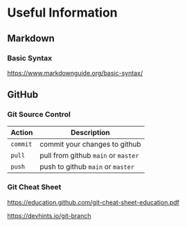 # Useful Information


## Markdown
### Basic Syntax

https://www.markdownguide.org/basic-syntax/

## GitHub
### Git Source Control
| Action | Description |
| - | - |
| `commit` | commit your changes to github |
| `pull` | pull from github `main` or `master` |
| `push` | push to github `main` or `master` |

### Git Cheat Sheet

https://education.github.com/git-cheat-sheet-education.pdf

https://devhints.io/git-branch